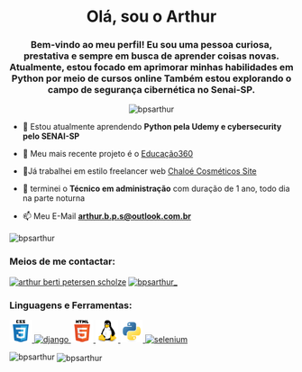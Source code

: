 <h1 align="center">Olá, sou o Arthur</h1>
<h3 align="center">Bem-vindo ao meu perfil! Eu sou uma pessoa curiosa, prestativa e sempre em busca de aprender coisas novas. Atualmente, estou focado em aprimorar minhas habilidades em Python por meio de cursos online Também estou explorando o campo de segurança cibernética no Senai-SP.</h3>

<p align="center"> <img src="https://komarev.com/ghpvc/?username=bpsarthur&label=Profile%20views&color=0e75b6&style=plastic" alt="bpsarthur" /> </p>

- 🌱 Estou atualmente aprendendo **Python pela Udemy e cybersecurity pelo SENAI-SP**

- 🔭 Meu mais recente projeto é o [Educação360](https://github.com/bpsarthur/Educacao360)

- 👀Já trabalhei em estilo freelancer web [Chaloé Cosméticos Site](https://www.chaloecosmeticos.com.br)

- 💬 terminei o **Técnico em administração** com duração de 1 ano, todo dia na parte noturna

- 📫 Meu E-Mail **arthur.b.p.s@outlook.com.br**

<p><img align="center" src="https://github-readme-streak-stats.herokuapp.com/?user=bpsarthur&theme=dark" alt="bpsarthur" /></p>

<h3 align="left">Meios de me contactar:</h3>
<p align="left">
<a href="https://www.linkedin.com/in/arthur-berti-petersen-scholze-ab32a12b2/" target="blank"><img align="center" src="https://raw.githubusercontent.com/rahuldkjain/github-profile-readme-generator/master/src/images/icons/Social/linked-in-alt.svg" alt="arthur berti petersen scholze" height="30" width="40" /></a>
<a href="https://instagram.com/bpsarthur_" target="blank"><img align="center" src="https://raw.githubusercontent.com/rahuldkjain/github-profile-readme-generator/master/src/images/icons/Social/instagram.svg" alt="bpsarthur_" height="30" width="40" /></a>
</p>

<h3 align="left">Linguagens e Ferramentas:</h3>
<p align="left"> <a href="https://www.w3schools.com/css/" target="_blank" rel="noreferrer"> <img src="https://raw.githubusercontent.com/devicons/devicon/master/icons/css3/css3-original-wordmark.svg" alt="css3" width="40" height="40"/> </a> <a href="https://www.djangoproject.com/" target="_blank" rel="noreferrer"> <img src="https://cdn.worldvectorlogo.com/logos/django.svg" alt="django" width="40" height="40"/> </a> <a href="https://www.w3.org/html/" target="_blank" rel="noreferrer"> <img src="https://raw.githubusercontent.com/devicons/devicon/master/icons/html5/html5-original-wordmark.svg" alt="html5" width="40" height="40"/> </a> <a href="https://www.linux.org/" target="_blank" rel="noreferrer"> <img src="https://raw.githubusercontent.com/devicons/devicon/master/icons/linux/linux-original.svg" alt="linux" width="40" height="40"/> </a> <a href="https://www.python.org" target="_blank" rel="noreferrer"> <img src="https://raw.githubusercontent.com/devicons/devicon/master/icons/python/python-original.svg" alt="python" width="40" height="40"/> </a> <a href="https://www.selenium.dev" target="_blank" rel="noreferrer"> <img src="https://raw.githubusercontent.com/detain/svg-logos/780f25886640cef088af994181646db2f6b1a3f8/svg/selenium-logo.svg" alt="selenium" width="40" height="40"/> </a> </p>


<p><img align="left" src="https://github-readme-stats.vercel.app/api/top-langs?username=bpsarthur&show_icons=true&theme=dracula&locale=en&layout=compact" alt="bpsarthur" /></p>

<p>&nbsp;<img align="center" src="https://github-readme-stats.vercel.app/api?username=bpsarthur&show_icons=true&theme=dracula&locale=en" alt="bpsarthur" /></p>
